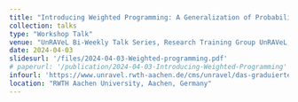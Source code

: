```yaml
---
title: "Introducing Weighted Programming: A Generalization of Probabilistic Programming"
collection: talks
type: "Workshop Talk"
venue: "UnRAVeL Bi‑Weekly Talk Series, Research Training Group UnRAVeL, RWTH Aachen University"
date: 2024-04-03
slidesurl: '/files/2024-04-03-Weighted-programming.pdf'
# paperurl: '/publication/2024-04-03-Introducing-Weighted-Programming'
infourl: 'https://www.unravel.rwth-aachen.de/cms/unravel/das-graduiertenkolleg/vergangene-veranstaltungen/veranstaltungen-2024/~bfxzkd/bi-weekly-talk-/?lidx=1'
location: "RWTH Aachen University, Aachen, Germany"
---
```

